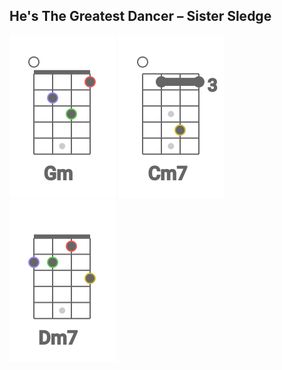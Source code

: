 ## He's The Greatest Dancer – Sister Sledge

![Gm][] ![Cm7][] ![Dm7][]




[Gm]: https://raw.githubusercontent.com/Capevace/ukulele-chords/main/svgs/Gm.svg
[Cm7]: https://raw.githubusercontent.com/Capevace/ukulele-chords/main/svgs/Cm7.svg
[Dm7]: https://raw.githubusercontent.com/Capevace/ukulele-chords/main/svgs/Dm7.svg